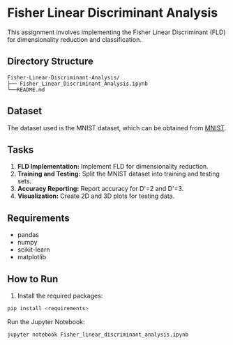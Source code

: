 
# Fisher Linear Discriminant Analysis

This assignment involves implementing the Fisher Linear Discriminant (FLD) for dimensionality reduction and classification.

## Directory Structure

```
Fisher-Linear-Discriminant-Analysis/
├── Fisher_Linear_Discriminant_Analysis.ipynb
└──README.md
```

## Dataset

The dataset used is the MNIST dataset, which can be obtained from [MNIST](http://yann.lecun.com/exdb/mnist/).

## Tasks

1. **FLD Implementation:** Implement FLD for dimensionality reduction.
2. **Training and Testing:** Split the MNIST dataset into training and testing sets.
3. **Accuracy Reporting:** Report accuracy for D'=2 and D'=3.
4. **Visualization:** Create 2D and 3D plots for testing data.

## Requirements

- pandas
- numpy
- scikit-learn
- matplotlib

## How to Run

1. Install the required packages:
```bash
pip install <requirements>
```
Run the Jupyter Notebook:
```bash
jupyter notebook Fisher_linear_discriminant_analysis.ipynb
```